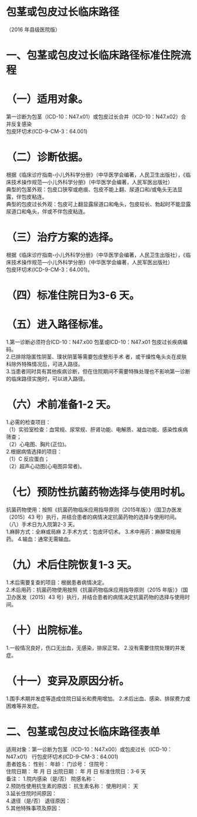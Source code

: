 # 包茎或包皮过长临床路径  
（2016 年县级医院版）  
# 一、包茎或包皮过长临床路径标准住院流程  
# （一）适用对象。  
第一诊断为包茎（ICD-10：N47.x01）或包皮过长合并（ICD-10：N47.x02）合并反复感染  
包皮环切术(ICD-9-CM-3：64.001)  
# （二）诊断依据。  
根据《临床诊疗指南-小儿外科学分册》（中华医学会编著，人民卫生出版社），《临床技术操作规范—小儿外科学分册》（中华医学会编著，人民军医出版社）  
典型的包茎外观：包皮口狭窄或疤痕、包皮不能上翻、尿道口和/或龟头无法显露，伴包皮粘连。  
典型的包皮过长外观：包皮可上翻显露尿道口和龟头，包皮较长、勃起时不能显露尿道口和龟头，伴或不伴包皮粘连。  
# （三）治疗方案的选择。  
根据《临床诊疗指南-小儿外科学分册》（中华医学会编著，人民卫生出版社），《临床技术操作规范—小儿外科学分册》（中华医学会编著，人民军医出版社）  
包皮环切术(ICD-9-CM-3：64.001)。  
# （四）标准住院日为3-6 天。  
# （五）进入路径标准。  
1.第一诊断必须符合ICD-10：N47.x00 包茎或ICD-10：N47.x01 包皮过长疾病编码。  
2.已排除隐匿性阴茎、璞状阴茎等需要包皮整形手术 者，或干燥性龟头炎在皮肤科除外特殊情况后，可进入路径。  
3.当患者同时具有其他疾病诊断，但在住院期间不需要特殊处理也不影响第一诊断的临床路径实施时，可以进入路径。  
# （六）术前准备1-2 天。  
1.必需的检查项目：  
（1）实验室检查：血常规、尿常规、肝肾功能、电解质、凝血功能、感染性疾病筛查；  
（2）心电图、胸片(正位)。  
2.根据病情选择的项目：  
（1）C 反应蛋白；  
（2）超声心动图(心电图异常者)。  
# （七）预防性抗菌药物选择与使用时机。  
抗菌药物使用：按照《抗菌药物临床应用指导原则（2015年版）》（国卫办医发〔2015〕43 号）执行，并结合患者的病情决定抗菌药物的选择与使用时间。  
（八）手术日为入院第2-3 天。  
1.麻醉方式：全麻或局麻 2.手术方式：包皮环切术。 3.术中用药：麻醉常规用药。 4.输血：通常无需输血。  
# （九）术后住院恢复1-3 天。  
1.术后需要复查的项目：根据患者病情决定。  
2.术后用药：抗菌药物使用按照《抗菌药物临床应用指导原则（2015 年版）》（国卫办医发〔2015〕43 号）执行，并结合患者的病情决定抗菌药物的选择与使用时间。  
# （十）出院标准。  
1.一般情况良好，伤口无出血，无感染，排尿正常。 2.没有需要住院处理的并发症。  
# （十一）变异及原因分析。  
1.围手术期并发症等造成住院日延长和费用增加。 2.术后出血、感染、排尿费力或困难等并发症。  
# 二、包茎或包皮过长临床路径表单  
适用对象：第一诊断为包茎（ICD-10：N47.x00）或包皮过长（ICD-10：N47.x01） 行包皮环切术(ICD-9-CM-3：64.001)  
患者姓名：             性别：      年龄：      门诊号：       住院号：  
住院日期：    年  月  日   出院日期：     年  月   日      标准住院日：3-6 天  
备注： 1.院内感染（是/否）       院感名称：  
2.预防性使用抗生素的原因：                抗生素名称：         使用时间：   天  
3.延长住院时间原因：  
4.退径（是/否）     退径原因：                                      
5.其他特殊事项及原因：  